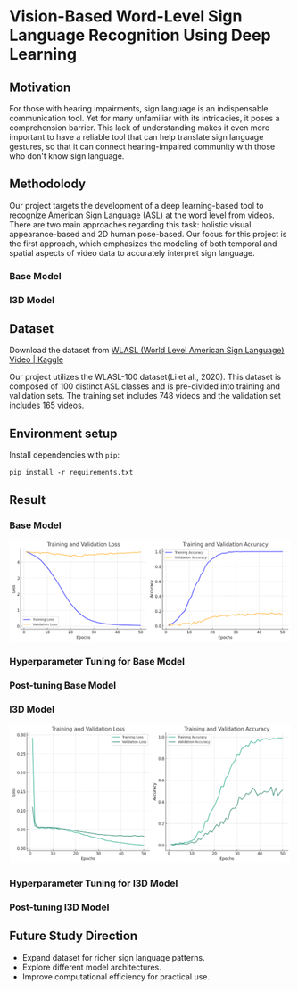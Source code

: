 # Vision-Based Word-Level Sign Language Recognition Using Deep Learning

## Motivation

For those with hearing impairments, sign language is an indispensable communication tool. Yet for many unfamiliar with its intricacies, it poses a comprehension barrier. This lack of understanding makes it even more important to have a reliable tool that can help translate sign language gestures, so that it can connect hearing-impaired community with those who don't know sign language.

## Methodolody

Our project targets the development of a deep learning-based tool to recognize American Sign Language (ASL) at the word level from videos. There are two main approaches regarding this task: holistic visual appearance-based and 2D human pose-based. Our focus for this project is the first approach, which emphasizes the modeling of both temporal and spatial aspects of video data to accurately interpret sign language.

### Base Model

### I3D Model

## Dataset

Download the dataset from [WLASL (World Level American Sign Language) Video | Kaggle](https://www.kaggle.com/datasets/risangbaskoro/wlasl-processed)

Our project utilizes the WLASL-100 dataset(Li et al., 2020). This dataset is composed of 100 distinct ASL classes and is pre-divided into training and validation sets. The training set includes 748 videos and the validation set includes 165 videos.

## Environment setup

Install dependencies with `pip`:

```
pip install -r requirements.txt
```

## Result

### Base Model
![Base model evaluation result](https://github.com/Allison67/sign-language-recognition/blob/main/base_model/basemodel_performance.png)

### Hyperparameter Tuning for Base Model

### Post-tuning Base Model

### I3D Model
![I3D evaluation result](https://github.com/Allison67/sign-language-recognition/blob/main/i3d/i3d_performance_without_tuning.png)

### Hyperparameter Tuning for I3D Model

### Post-tuning I3D Model

## Future Study Direction
* Expand dataset for richer sign language patterns.
* Explore different model architectures.
* Improve computational efficiency for practical use.
